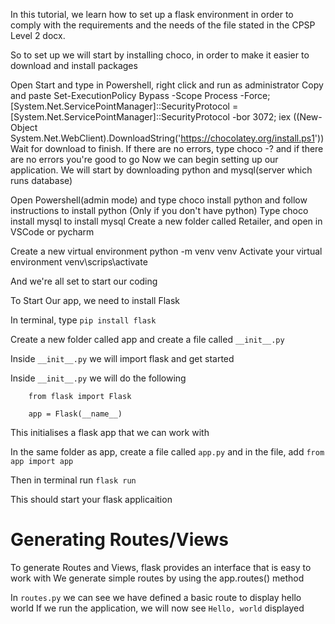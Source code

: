 In this tutorial, we learn how to set up a flask environment in order to comply with the requirements and the needs of the file stated in the CPSP Level 2 docx.

So to set up we will start by installing choco, in order to make it easier to download and install packages

Open Start and type in Powershell, right click and run as administrator
Copy and paste Set-ExecutionPolicy Bypass -Scope Process -Force; [System.Net.ServicePointManager]::SecurityProtocol = [System.Net.ServicePointManager]::SecurityProtocol -bor 3072; iex ((New-Object System.Net.WebClient).DownloadString('https://chocolatey.org/install.ps1'))
Wait for download to finish. If there are no errors, type choco -? and if there are no errors you're good to go
Now we can begin setting up our application. We will start by downloading python and mysql(server which runs database)

Open Powershell(admin mode) and type choco install python and follow instructions to install python (Only if you don't have python)
Type choco install mysql to install mysql
Create a new folder called Retailer, and open in VSCode or pycharm

Create a new virtual environment python -m venv venv Activate your virtual environment venv\scrips\activate

And we're all set to start our coding

To Start Our app, we need to install Flask

In terminal, type `pip install flask`

Create a new folder called app and create a file called `__init__.py`

Inside `__init__.py` we will import flask and get started

Inside `__init__.py` we will do the following

```
    from flask import Flask

    app = Flask(__name__)
```

This initialises a flask app that we can work with

In the same folder as app, create a file called `app.py` and in the file, add `from app import app`

Then in terminal run `flask run`

This should start your flask applicaition

# Generating Routes/Views

To generate Routes and Views, flask provides an interface that is easy to work with
We generate simple routes by using the app.routes() method

In `routes.py` we can see we have defined a basic route to display hello world
If we run the application, we will now see `Hello, world` displayed
